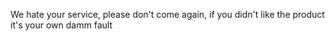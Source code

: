 We hate your service, please don't come again, if you didn't like the product it's your own damm fault
